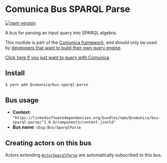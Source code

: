 # Comunica Bus SPARQL Parse

[![npm version](https://badge.fury.io/js/%40comunica%2Fbus-sparql-parse.svg)](https://www.npmjs.com/package/@comunica/bus-sparql-parse)

A bus for parsing an input query into SPARQL algebra.

This module is part of the [Comunica framework](https://github.com/comunica/comunica),
and should only be used by [developers that want to build their own query engine](https://comunica.dev/docs/modify/).

[Click here if you just want to query with Comunica](https://comunica.dev/docs/query/).

## Install

```bash
$ yarn add @comunica/bus-sparql-parse
```

## Bus usage

* **Context**: `"https://linkedsoftwaredependencies.org/bundles/npm/@comunica/bus-sparql-parse/^1.0.0/components/context.jsonld"`
* **Bus name**: `cbsp:Bus/SparqlParse`

## Creating actors on this bus

Actors extending [`ActorSparqlParse`](https://comunica.github.io/comunica/classes/bus_sparql_parse.actorsparqlparse.html) are automatically subscribed to this bus.

